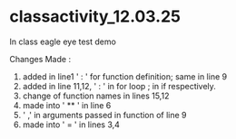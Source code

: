 # classactivity_12.03.25
In class eagle eye test demo

Changes Made :
1. added in line1 ' : ' for function definition;
   same in line 9
2. added in line 11,12, ' : '  in for loop ; in if respectively.
3. change of function names in lines 15,12
4. made into ' ** ' in line 6
5. ' ,' in arguments passed in function of line 9
6. made into ' = ' in lines 3,4
